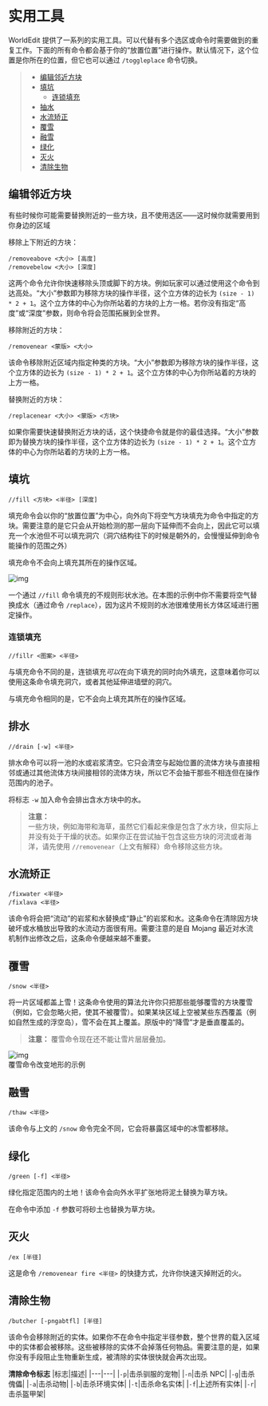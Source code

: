 # 实用工具

WorldEdit 提供了一系列的实用工具。可以代替有多个选区或命令时需要做到的重复工作。下面的所有命令都会基于你的“放置位置”进行操作。默认情况下，这个位置是你所在的位置，但它也可以通过 `/toggleplace` 命令切换。

> * [编辑邻近方块](usage.utilities.md#编辑邻近方块)
> * [填坑](usage.utilities.md#填坑)
>   * [连锁填充](usage.utilities.md#连锁填充)
> * [抽水](usage.utilities.md#抽水)
> * [水流矫正](usage.utilities.md#水流矫正)
> * [覆雪](usage.utilities.md#覆雪)
> * [融雪](usage.utilities.md#融雪)
> * [绿化](usage.utilities.md#绿化)
> * [灭火](usage.utilities.md#灭火)
> * [清除生物](usage.utilities.md#清除生物)

## 编辑邻近方块

有些时候你可能需要替换附近的一些方块，且不使用选区——这时候你就需要用到你身边的区域

移除上下附近的方块：
```
/removeabove <大小> [高度]
/removebelow <大小> [深度]
```
这两个命令允许你快速移除头顶或脚下的方块。例如玩家可以通过使用这个命令到达高处。“大小”参数即为移除方块的操作半径，这个立方体的边长为 `(size - 1) * 2 + 1`。这个立方体的中心为你所站着的方块的上方一格。若你没有指定“高度”或“深度”参数，则命令将会范围拓展到全世界。

移除附近的方块：
```
/removenear <蒙版> <大小>
```
该命令移除附近区域内指定种类的方块。“大小”参数即为移除方块的操作半径，这个立方体的边长为 `(size - 1) * 2 + 1`。这个立方体的中心为你所站着的方块的上方一格。

替换附近的方块：
```
/replacenear <大小> <蒙版> <方块>
```
如果你需要快速替换附近方块的话，这个快捷命令就是你的最佳选择。“大小”参数即为替换方块的操作半径，这个立方体的边长为 `(size - 1) * 2 + 1`。这个立方体的中心为你所站着的方块的上方一格。

## 填坑

```
//fill <方块> <半径> [深度]
```

填充命令会以你的“放置位置”为中心，向外向下将空气方块填充为命令中指定的方块。需要注意的是它只会从开始检测的那一层向下延伸而不会向上，因此它可以填充一个水池但不可以填充洞穴（洞穴结构往下的时候是朝外的，会慢慢延伸到命令能操作的范围之外）

填充命令不会向上填充其所在的操作区域。

![img](https://worldedit.enginehub.org/en/latest/_images/fill_pond.png)

一个通过 `//fill` 命令填充的不规则形状水池。在本图的示例中你不需要将空气替换成水（通过命令 `/replace`），因为这片不规则的水池很难使用长方体区域进行圈定操作。

### 连锁填充

```
//fillr <图案> <半径>
```

与填充命令不同的是，连锁填充*可以*在向下填充的同时向外填充，这意味着你可以使用这条命令填充洞穴，或者其他延伸进墙壁的洞穴。

与填充命令相同的是，它不会向上填充其所在的操作区域。

## 排水

```
//drain [-w] <半径>
```

排水命令可以将一池的水或岩浆清空。它只会清空与起始位置的流体方块与直接相邻或通过其他流体方块间接相邻的流体方块，所以它不会抽干那些不相连但在操作范围内的池子。

将标志 `-w` 加入命令会排出含水方块中的水。

> **注意：**    
> 一些方块，例如海带和海草，虽然它们看起来像是包含了水方块，但实际上并没有处于干燥的状态。如果你正在尝试抽干包含这些方块的河流或者海洋，请先使用 `//removenear`（上文有解释）命令移除这些方块。

## 水流矫正

```
/fixwater <半径>
/fixlava <半径>
```

该命令将会把“流动”的岩浆和水替换成“静止”的岩浆和水。这条命令在清除因方块破坏或水桶放出导致的水流动方面很有用。需要注意的是自 Mojang 最近对水流机制作出修改之后，这条命令便越来越不重要。

## 覆雪

```
/snow <半径>
```

将一片区域都盖上雪！这条命令使用的算法允许你只把那些能够覆雪的方块覆雪（例如，它会忽略火把，使其不被覆雪）。如果某块区域上空被某些东西覆盖（例如自然生成的浮空岛），雪不会在其上覆盖。原版中的“降雪”才是垂直覆盖的。

> **注意：**
> 覆雪命令现在还不能让雪片层层叠加。

![img](https://worldedit.enginehub.org/en/latest/_images/snow.jpg)    
覆雪命令改变地形的示例

## 融雪

```
/thaw <半径>
```

该命令与上文的 `/snow` 命令完全不同，它会将暴露区域中的冰雪都移除。

## 绿化

```
/green [-f] <半径>
```

绿化指定范围内的土地！该命令会向外水平扩张地将泥土替换为草方块。

在命令中添加 `-f` 参数可将砂土也替换为草方块。

## 灭火

```
/ex [半径]
```

这是命令 `/removenear fire <半径>` 的快捷方式，允许你快速灭掉附近的火。

## 清除生物

```
/butcher [-pngabtfl] [半径]
```

该命令会移除附近的实体。如果你不在命令中指定半径参数，整个世界的载入区域中的实体都会被移除。这些被移除的实体不会掉落任何物品。需要注意的是，如果你没有手段阻止生物重新生成，被清除的实体很快就会再次出现。

**清除命令标志**
|标志|描述|
|---|---|
|`-p`|击杀驯服的宠物|
|`-n`|击杀 NPC|
|`-g`|击杀傀儡|
|`-a`|击杀动物|
|`-b`|击杀环境实体|
|`-t`|击杀命名实体|
|`-f`|上述所有实体|
|`-r`|击杀盔甲架|